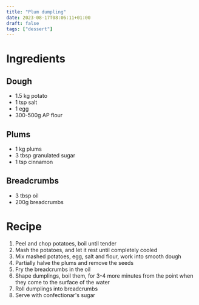 ```yaml
---
title: "Plum dumpling"
date: 2023-08-17T08:06:11+01:00
draft: false
tags: ["dessert"]
---
```


# Ingredients

## Dough

 - 1.5 kg potato
 - 1 tsp salt
 - 1 egg
 - 300-500g AP flour

## Plums

 - 1 kg plums
 - 3 tbsp granulated sugar
 - 1 tsp cinnamon

## Breadcrumbs

 - 3 tbsp oil
 - 200g breadcrumbs

# Recipe

 1. Peel and chop potatoes, boil until tender
 1. Mash the potatoes, and let it rest until completely cooled
 1. Mix mashed potatoes, egg, salt and flour, work into smooth dough
 1. Partially halve the plums and remove the seeds
 1. Fry the breadcrumbs in the oil
 1. Shape dumplings, boil them, for 3-4 more minutes from the point when they come to the surface of the water
 1. Roll dumplings into breadcrumbs
 1. Serve with confectionar's sugar

